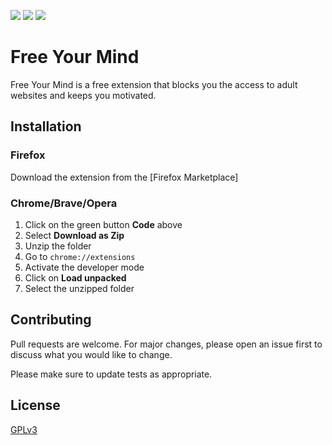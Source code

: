 ![](https://user-images.githubusercontent.com/585534/107280546-7b9b2a00-6a26-11eb-8f9f-f95932f4bfec.png)
![](https://img.shields.io/github/license/Funeoz/free-your-mind?style=flat-square)
![](https://img.shields.io/amo/rating/?label=Firefox&style=flat-square)

# Free Your Mind

Free Your Mind is a free extension that blocks you the access to adult websites and keeps you motivated.

## Installation

### Firefox

Download the extension from the [Firefox Marketplace]

### Chrome/Brave/Opera

1) Click on the green button **Code** above
2) Select **Download as Zip**
3) Unzip the folder
4) Go to `chrome://extensions`
5) Activate the developer mode
6) Click on **Load unpacked**
7) Select the unzipped folder

## Contributing

Pull requests are welcome. For major changes, please open an issue first to discuss what you would like to change.

Please make sure to update tests as appropriate.

## License

[GPLv3](https://github.com/Funeoz/free-your-mind/blob/main/LICENSE)
